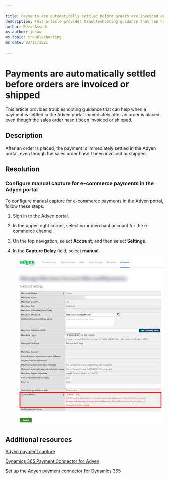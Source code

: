 ```yaml
---

title: Payments are automatically settled before orders are invoiced or shipped
description: This article provides troubleshooting guidance that can help when a payment is settled in the Adyen portal immediately after an order is placed, even though the sales order hasn't been invoiced or shipped.
author: Reza-Assadi
ms.author: josaw
ms.topic: troubleshooting
ms.date: 03/11/2021

---
```


# Payments are automatically settled before orders are invoiced or shipped

This article provides troubleshooting guidance that can help when a payment is settled in the Adyen portal immediately after an order is placed, even though the sales order hasn't been invoiced or shipped.

## Description

After an order is placed, the payment is immediately settled in the Adyen portal, even though the sales order hasn't been invoiced or shipped.

## Resolution

### Configure manual capture for e-commerce payments in the Adyen portal

To configure manual capture for e-commerce payments in the Adyen portal, follow these steps.

1. Sign in to the Adyen portal.
1. In the upper-right corner, select your merchant account for the e-commerce channel.
1. On the top navigation, select **Account**, and then select **Settings**.
1. In the **Capture Delay** field, select **manual**.

    ![Capture Delay setting in the Adyen portal.](../../../media/common/adyen-capture-delay.jpg)

## Additional resources

[Adyen payment capture](https://docs.adyen.com/point-of-sale/capturing-payments)

[Dynamics 365 Payment Connector for Adyen](/dynamics365/commerce/dev-itpro/adyen-connector)

[Set up the Adyen payment connector for Dynamics 365](https://docs.adyen.com/plugins/microsoft-dynamics)
